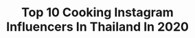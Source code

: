 ---
title: Top 10 Cooking Instagram Influencers In Thailand In 2020
description: >-
  Find top cooking Instagram influencers in Thailand in 2020. Most popular hashtags: #food #thaifood #foodporn #foodstagram.
platform: Instagram
profiles:
  - username: "cookingdarlingg"
    fullname: >-
      cookingdarlingg
    location: "Thailand"
    followers: 9253
    engagement: 791
    commentsToLikes: 0.081416
    avatar: "https://scontent-ams4-1.cdninstagram.com/v/t51.2885-19/s320x320/69967894_2569831150012830_9201287787465146368_n.jpg?_nc_ht=scontent-ams4-1.cdninstagram.com&_nc_ohc=Ul0fRUDM9YIAX_sOosD&oh=4c1ab37923d951cdb550aad3bedddee7&oe=5EBB845E"
    verified: false
    hashtags: "#healthyfood, #easycooking, #recipe, #aroibkk"
  - username: "on_lyy13"
    fullname: >-
      Gin Gub ON 🇹🇭 food lover
    location: "Thailand"
    followers: 66458
    engagement: 104
    commentsToLikes: 0.060404
    avatar: "https://scontent-atl3-1.cdninstagram.com/v/t51.2885-19/s320x320/23099007_366109647161907_7089039857888002048_n.jpg?_nc_ht=scontent-atl3-1.cdninstagram.com&_nc_ohc=wbJLNfuGNf0AX-J9FLW&oh=f617294370b7229b4f4dd3438f0fcc62&oe=5EBACDBE"
    verified: false
    hashtags: "#eatbkk, #aroii, #instgram, #instgood"
  - username: "chermiaeverything"
    fullname: >-
      C H E R M i A
    location: "Thailand"
    followers: 5632
    engagement: 882
    commentsToLikes: 0.030283
    avatar: "https://scontent-ams4-1.cdninstagram.com/v/t51.2885-19/s320x320/54511571_393260907927256_266823477464399872_n.jpg?_nc_ht=scontent-ams4-1.cdninstagram.com&_nc_ohc=MNyvf9x8sw8AX-LKQJX&oh=501f9cf98aad5809b504b6fdb91aee83&oe=5E88B38C"
    verified: false
    hashtags: ""
  - username: "fromfattofitdiaryy"
    fullname: >-
      Let's Fit With Fun Food
    location: "Thailand"
    followers: 61791
    engagement: 248
    commentsToLikes: 0.019263
    avatar: "https://scontent-ams4-1.cdninstagram.com/v/t51.2885-19/s320x320/53036391_380846142646229_5660582014965776384_n.jpg?_nc_ht=scontent-ams4-1.cdninstagram.com&_nc_ohc=5E4C3g_Zj3wAX_tJTVW&oh=99ff99804db84cf2e0b2582b102467dc&oe=5E835D01"
    verified: false
    hashtags: "#fromfatmealprepideas, #fitheartxmoov, #fightcovid, #no"
  - username: "candyhealthy"
    fullname: >-
      candyhealthy
    location: "Thailand"
    followers: 51248
    engagement: 175
    commentsToLikes: 0.071709
    avatar: "https://scontent-ams4-1.cdninstagram.com/v/t51.2885-19/s320x320/47003129_1932681240374491_6395911107877273600_n.jpg?_nc_ht=scontent-ams4-1.cdninstagram.com&_nc_ohc=Pa5Bjs0BwAkAX_jSeIb&oh=a7bd94755c5b27fc17c00c31cc42e253&oe=5EBD7512"
    verified: false
    hashtags: "#snack, #lunch, #thecoffeeclubthailand, #youstayhomewedeliver"
  - username: "jik_thawinee"
    fullname: >-
      แม่ว่าดี cooking🍳
    location: "Thailand"
    followers: 12640
    engagement: 232
    commentsToLikes: 0.057404
    avatar: "https://scontent-lhr8-1.cdninstagram.com/v/t51.2885-19/s320x320/80807271_525544508310657_4034450943650037760_n.jpg?_nc_ht=scontent-lhr8-1.cdninstagram.com&_nc_ohc=dALW3Iqf4yEAX8Vy_wD&oh=1fd993fe4e88166e0c564a0678f32f91&oe=5EBC6239"
    verified: false
    hashtags: "#kidfoodidea, #stayhome, #covid19, #maewadeecooking"
  - username: "yossiebistro"
    fullname: >-
      Yossie Nanakorn
    location: "Thailand"
    followers: 762060
    engagement: 110
    commentsToLikes: 0.007172
    avatar: "https://scontent-lga3-1.cdninstagram.com/v/t51.2885-19/s320x320/29715717_158059238194831_4807516302123991040_n.jpg?_nc_ht=scontent-lga3-1.cdninstagram.com&_nc_ohc=zdwcwd6PeoEAX_sl3fK&oh=bc649ae0008241e902adfb6ded89183c&oe=5EB35411"
    verified: true
    hashtags: "#heartmade, #cookies, #yossiemukbang, #coldnoodle"
  - username: "cherprang.bnk48official"
    fullname: >-
      Cherprang BNK48
    location: "Thailand"
    followers: 852456
    engagement: 522
    commentsToLikes: 0.008895
    avatar: "https://scontent-lht6-1.cdninstagram.com/v/t51.2885-19/s320x320/87237351_194906375086284_4437914798432190464_n.jpg?_nc_ht=scontent-lht6-1.cdninstagram.com&_nc_ohc=5IK0zBfszo4AX-GDd8s&oh=735b036d8dd8ef9c91049e6df0e18ea4&oe=5EAB8208"
    verified: true
    hashtags: "#cherprangbnk48, #workfromhome, #socialdistancing, #homestudio"
  - username: "mymeatlessmeals"
    fullname: >-
      Vegan Food Tales by a Thai 🌱🇹🇭
    location: "Thailand"
    followers: 88332
    engagement: 240
    commentsToLikes: 0.032354
    avatar: "https://scontent-lhr8-1.cdninstagram.com/v/t51.2885-19/s320x320/43913712_302696823669056_1041777736785330176_n.jpg?_nc_ht=scontent-lhr8-1.cdninstagram.com&_nc_ohc=p2CdQdgtDwMAX_cd9NL&oh=16f4275c55f37ec0a0c00f7fab782551&oe=5EBC07CD"
    verified: false
    hashtags: "#plantbased, #vegancooking, #veganrecipes, #kimchi"
  - username: "jack_l2y"
    fullname: >-
      Jack Kitti Suwanchoti
    location: "Thailand"
    followers: 76169
    engagement: 375
    commentsToLikes: 0.012309
    avatar: "https://scontent-ams4-1.cdninstagram.com/v/t51.2885-19/s320x320/73111185_1133302183541355_568984837738725376_n.jpg?_nc_ht=scontent-ams4-1.cdninstagram.com&_nc_ohc=NsXSic8n2D0AX_nGiMl&oh=a4ca30f9293fd9d2e702ce2488042db4&oe=5EB864A4"
    verified: false
    hashtags: "#sashimi, #starbucks, #film, #seafood"
---